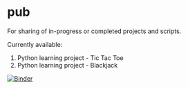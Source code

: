 # pub
For sharing of in-progress or completed projects and scripts.

Currently available:
1. Python learning project - Tic Tac Toe
2. Python learning project - Blackjack

[![Binder](https://mybinder.org/badge_logo.svg)](https://mybinder.org/v2/gh/jiongle91/pub/master?filepath=Project%202%20-%20Blackjack.ipynb)
